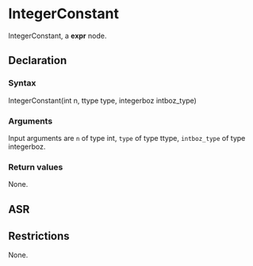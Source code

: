 <!-- This is an automatically generated file. Do not edit it manually. -->

# IntegerConstant

IntegerConstant, a **expr** node.

## Declaration

### Syntax

IntegerConstant(int n, ttype type, integerboz intboz_type)

### Arguments
Input arguments are `n` of type int, `type` of type ttype, `intboz_type` of type integerboz.

### Return values

None.

## ASR

<!-- Generate ASR using pickle. -->

## Restrictions

<!-- Generated from asr_verify.cpp. -->
None.